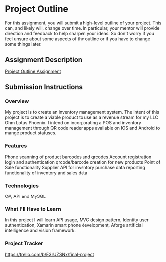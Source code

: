 # Project Outline
For this assignment, you will submit a high-level outline of your project. This can, and likely will, change over time. In particular, your mentor will provide direction and feedback to help sharpen your ideas. So don't worry if you feel unsure about some aspects of the outline or if you have to change some things later.

## Assignment Description
[Project Outline Assignment](https://education.launchcode.org/liftoff/modules/assignments/project-outline)

## Submission Instructions

### Overview
My project is to create an inventory management system.  The intent of this project is to create a viable product to use as a revenue stream for my LLC Ohm Lotus Phoenix. I intend on incorporating a POS and inventory management through QR code reader apps available on IOS and Android to mange product statuses.
### Features
Phone scanning of product barcodes and qrcodes
Account registration login and authentication
qrcode/barcode creation for new products
Point of Sale functionality
Supplier API for inventory purchase data
reporting functionality of inventory and sales data
### Technologies
C#, API and MySQL
### What I'll Have to Learn
In this project I will learn API usage, MVC design pattern, Identity user authentication, Xamarin smart phone development, Aforge artificial intelligence and vision framework.
### Project Tracker
https://trello.com/b/E3rUZSNx/final-project
